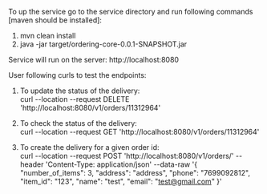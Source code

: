 To up the service go to the service directory and run following commands [maven should be installed]:

1. mvn clean install
2. java -jar target/ordering-core-0.0.1-SNAPSHOT.jar

Service will run on the server: http://localhost:8080

User following curls to test the endpoints:

1. To update the status of the delivery: <br />
curl --location --request DELETE 'http://localhost:8080/v1/orders/11312964'

2. To check the status of the delivery: <br />
curl --location --request GET 'http://localhost:8080/v1/orders/11312964'

3. To create the delivery for a given order id: <br />
curl --location --request POST 'http://localhost:8080/v1/orders/'
--header 'Content-Type: application/json'
--data-raw '{ "number_of_items": 3, "address": "address", "phone": "7699092812", "item_id": "123", "name": "test", "email": "test@gmail.com" }'

